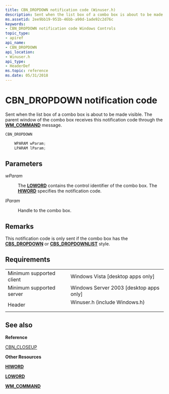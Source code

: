 ```yaml
---
title: CBN_DROPDOWN notification code (Winuser.h)
description: Sent when the list box of a combo box is about to be made visible. The parent window of the combo box receives this notification code through the WM\_COMMAND message.
ms.assetid: 2ee9bb19-951b-46bb-a90d-1ade92c2d76c
keywords:
- CBN_DROPDOWN notification code Windows Controls
topic_type:
- apiref
api_name:
- CBN_DROPDOWN
api_location:
- Winuser.h
api_type:
- HeaderDef
ms.topic: reference
ms.date: 05/31/2018
---
```


# CBN\_DROPDOWN notification code

Sent when the list box of a combo box is about to be made visible. The parent window of the combo box receives this notification code through the [**WM\_COMMAND**](/windows/desktop/menurc/wm-command) message.


```C++
CBN_DROPDOWN

    WPARAM wParam;
    LPARAM lParam; 
```



## Parameters

<dl> <dt>

*wParam* 
</dt> <dd>

The [**LOWORD**](/previous-versions/windows/desktop/legacy/ms632659(v=vs.85)) contains the control identifier of the combo box. The [**HIWORD**](/previous-versions/windows/desktop/legacy/ms632657(v=vs.85)) specifies the notification code.

</dd> <dt>

*lParam* 
</dt> <dd>

Handle to the combo box.

</dd> </dl>

## Remarks

This notification code is only sent if the combo box has the [**CBS\_DROPDOWN**](combo-box-styles.md) or [**CBS\_DROPDOWNLIST**](combo-box-styles.md) style.

## Requirements



|                                     |                                                                                                          |
|-------------------------------------|----------------------------------------------------------------------------------------------------------|
| Minimum supported client<br/> | Windows Vista \[desktop apps only\]<br/>                                                           |
| Minimum supported server<br/> | Windows Server 2003 \[desktop apps only\]<br/>                                                     |
| Header<br/>                   | <dl> <dt>Winuser.h (include Windows.h)</dt> </dl> |



## See also

<dl> <dt>

**Reference**
</dt> <dt>

[CBN\_CLOSEUP](cbn-closeup.md)
</dt> <dt>

**Other Resources**
</dt> <dt>

[**HIWORD**](/previous-versions/windows/desktop/legacy/ms632657(v=vs.85))
</dt> <dt>

[**LOWORD**](/previous-versions/windows/desktop/legacy/ms632659(v=vs.85))
</dt> <dt>

[**WM\_COMMAND**](/windows/desktop/menurc/wm-command)
</dt> </dl>

 

